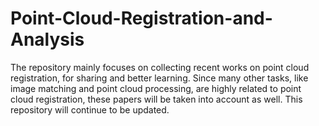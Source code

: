 # Point-Cloud-Registration-and-Analysis
The repository mainly focuses on collecting recent works on point cloud registration, for sharing and better learning. Since many other tasks, like image matching and point cloud processing, are highly related to point cloud registration, these papers will be taken into account as well.
This repository will continue to be updated.
